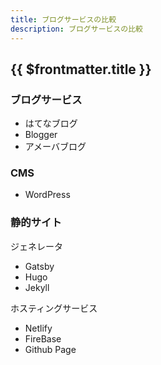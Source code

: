 ```yaml
---
title: ブログサービスの比較
description: ブログサービスの比較
---
```


## {{ $frontmatter.title }}

### ブログサービス
- はてなブログ
- Blogger
- アメーバブログ

### CMS
- WordPress

### 静的サイト
ジェネレータ
- Gatsby
- Hugo
- Jekyll

ホスティングサービス
- Netlify
- FireBase
- Github Page